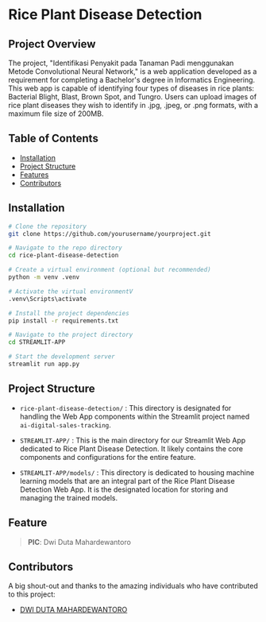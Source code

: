 # Rice Plant Disease Detection

## Project Overview

The project, "Identifikasi Penyakit pada Tanaman Padi menggunakan Metode Convolutional Neural Network," is a web application developed as a requirement for completing a Bachelor's degree in Informatics Engineering. This web app is capable of identifying four types of diseases in rice plants: Bacterial Blight, Blast, Brown Spot, and Tungro. Users can upload images of rice plant diseases they wish to identify in .jpg, .jpeg, or .png formats, with a maximum file size of 200MB.

## Table of Contents

- [Installation](#installation)
- [Project Structure](#project-structure)
- [Features](#features)
- [Contributors](#contributors)

## Installation

```bash
# Clone the repository
git clone https://github.com/yourusername/yourproject.git

# Navigate to the repo directory
cd rice-plant-disease-detection

# Create a virtual environment (optional but recommended)
python -m venv .venv

# Activate the virtual environmentV
.venv\Scripts\activate

# Install the project dependencies
pip install -r requirements.txt

# Navigate to the project directory
cd STREAMLIT-APP

# Start the development server
streamlit run app.py
```

## Project Structure

- `rice-plant-disease-detection/` : This directory is designated for handling the Web App components within the Streamlit project named `ai-digital-sales-tracking`.

- `STREAMLIT-APP/` : This is the main directory for our Streamlit Web App dedicated to Rice Plant Disease Detection. It likely contains the core components and configurations for the entire feature.

- `STREAMLIT-APP/models/` : This directory is dedicated to housing machine learning models that are an integral part of the Rice Plant Disease Detection Web App. It is the designated location for storing and managing the trained models.

## Feature

> **PIC**: Dwi Duta Mahardewantoro

## Contributors

A big shout-out and thanks to the amazing individuals who have contributed to this project:

- [DWI DUTA MAHARDEWANTORO](https://github.com/dutaaamahar)
